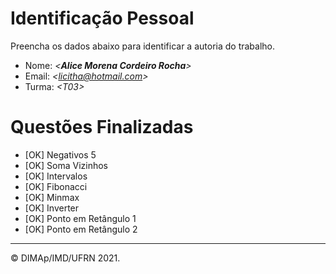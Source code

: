 ﻿# Identificação Pessoal

Preencha os dados abaixo para identificar a autoria do trabalho.

- Nome: *\<__Alice Morena Cordeiro Rocha__>*
- Email: *\<licitha@hotmail.com>*
- Turma: *\<T03>*

# Questões Finalizadas

- [OK] Negativos 5
- [OK] Soma Vizinhos
- [OK] Intervalos
- [OK] Fibonacci
- [OK] Minmax
- [OK] Inverter
- [OK] Ponto em Retângulo 1
- [OK] Ponto em Retângulo 2


--------
&copy; DIMAp/IMD/UFRN 2021.
